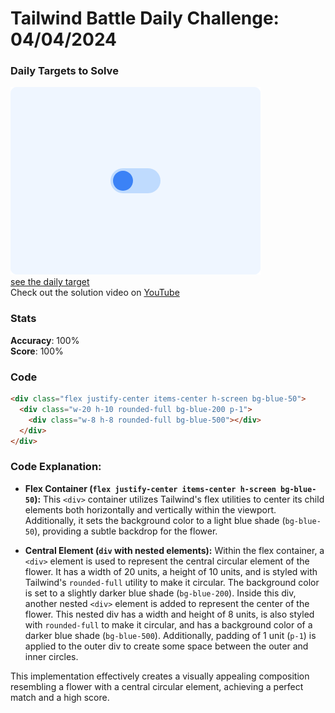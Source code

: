 # Tailwind Battle Daily Challenge: 04/04/2024

### Daily Targets to Solve

![picture of daily target](./images/04.png)  
[see the daily target](https://www.tailwindbattle.com/play/6)  
Check out the solution video on [YouTube](https://www.youtube.com/watch?v=x2pAjZ6yPVE)

### Stats

**Accuracy**: 100%  
**Score**: 100%

### Code

```html
<div class="flex justify-center items-center h-screen bg-blue-50">
  <div class="w-20 h-10 rounded-full bg-blue-200 p-1">
    <div class="w-8 h-8 rounded-full bg-blue-500"></div>
  </div>
</div>
```

### Code Explanation:

- **Flex Container (`flex justify-center items-center h-screen bg-blue-50`):** This `<div>` container utilizes Tailwind's flex utilities to center its child elements both horizontally and vertically within the viewport. Additionally, it sets the background color to a light blue shade (`bg-blue-50`), providing a subtle backdrop for the flower.

- **Central Element (`div` with nested elements):** Within the flex container, a `<div>` element is used to represent the central circular element of the flower. It has a width of 20 units, a height of 10 units, and is styled with Tailwind's `rounded-full` utility to make it circular. The background color is set to a slightly darker blue shade (`bg-blue-200`). Inside this div, another nested `<div>` element is added to represent the center of the flower. This nested div has a width and height of 8 units, is also styled with `rounded-full` to make it circular, and has a background color of a darker blue shade (`bg-blue-500`). Additionally, padding of 1 unit (`p-1`) is applied to the outer div to create some space between the outer and inner circles.

This implementation effectively creates a visually appealing composition resembling a flower with a central circular element, achieving a perfect match and a high score.